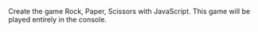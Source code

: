 Create the game Rock, Paper, Scissors with JavaScript. This game will be played entirely in the console.
